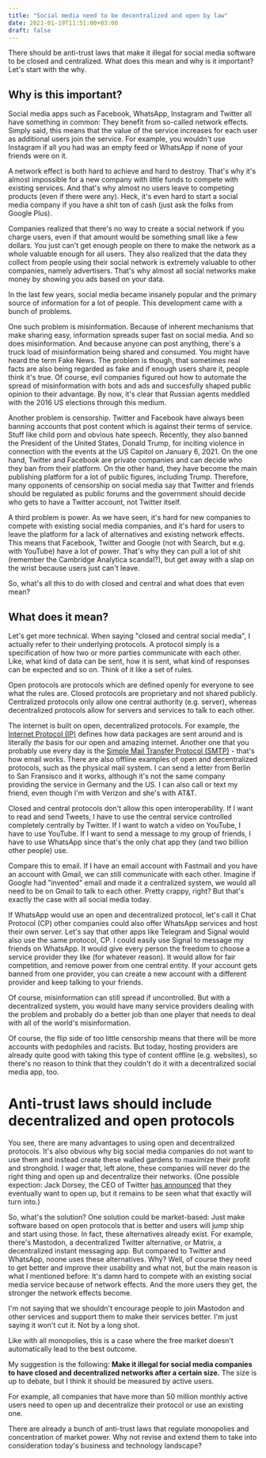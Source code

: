 ```yaml
---
title: "Social media need to be decentralized and open by law"
date: 2021-01-19T11:51:00+03:00
draft: false
---
```



There should be anti-trust laws that make it illegal for social media software to be closed and centralized. What does this mean and why is it important? Let's start with the why.

## Why is this important?

Social media apps such as Facebook, WhatsApp, Instagram and Twitter all have something in common: They benefit from so-called network effects. Simply said, this means that the value of the service increases for each user as additional users join the service. For example, you wouldn't use Instagram if all you had was an empty feed or WhatsApp if none of your friends were on it.

A network effect is both hard to achieve and hard to destroy. That's why it's almost impossible for a new company with little funds to compete with existing services. And that's why almost no users leave to competing products (even if there were any). Heck, it's even hard to start a social media company if you have a shit ton of cash (just ask the folks from Google Plus).

Companies realized that there's no way to create a social network if you charge users, even if that amount would be something small like a few dollars. You just can't get enough people on there to make the network as a whole valuable enough for all users. They also realized that the data they collect from people using their social network is extremely valuable to other companies, namely advertisers. That's why almost all social networks make money by showing you ads based on your data.

In the last few years, social media became insanely popular and the primary source of information for a lot of people. This development came with a bunch of problems.

One such problem is misinformation. Because of inherent mechanisms that make sharing easy, information spreads super fast on social media. And so does misinformation. And because anyone can post anything, there's a truck load of misinformation being shared and consumed. You might have heard the term Fake News. The problem is though, that sometimes real facts are also being regarded as fake and if enough users share it, people think it's true. Of course, evil companies figured out how to automate the spread of misinformation with bots and ads and succesfully shaped public opinion to their advantage. By now, it's clear that Russian agents meddled with the 2016 US elections through this medium.

Another problem is censorship. Twitter and Facebook have always been banning accounts that post content which is against their terms of service. Stuff like child porn and obvious hate speech. Recently, they also banned the President of the United States, Donald Trump, for inciting violence in connection with the events at the US Capitol on January 6, 2021. On the one hand, Twitter and Facebook are private companies and can decide who they ban from their platform. On the other hand, they have become the main publishing platform for a lot of public figures, including Trump. Therefore, many opponents of censorship on social media say that Twitter and friends should be regulated as public forums and the government should decide who gets to have a Twitter account, not Twitter itself.

A third problem is power. As we have seen, it's hard for new companies to compete with existing social media companies, and it's hard for users to leave the platform for a lack of alternatives and existing network effects. This means that Facebook, Twitter and Google (not with Search, but e.g. with YouTube) have a lot of power. That's why they can pull a lot of shit (remember the Cambridge Analytica scandal?), but get away with a slap on the wrist because users just can't leave.


So, what's all this to do with closed and central and what does that even mean?

## What does it mean?

Let's get more technical. When saying "closed and central social media", I actually refer to their underlying protocols. A protocol simply is a specification of how two or more parties communicate with each other. Like, what kind of data can be sent, how it is sent, what kind of responses can be expected and so on. Think of it like a set of rules.

Open protocols are protocols which are defined openly for everyone to see what the rules are. Closed protocols are proprietary and not shared publicly. Centralized protocols only allow one central authority (e.g. server), whereas decentralized protocols allow for servers and services to talk to each other.

The internet is built on open, decentralized protocols. For example, the [Internet Protocol (IP)](https://en.wikipedia.org/wiki/Internet_Protocol ) defines how data packages are sent around and is literally *the* basis for our open and amazing internet. Another one that you probably use every day is the [Simple Mail Transfer Protocol (SMTP)](https://en.wikipedia.org/wiki/Simple_Mail_Transfer_Protocol) - that's how email works. There are also offline examples of open and decentralized protocols, such as the physical mail system. I can send a letter from Berlin to San Fransisco and it works, although it's not the same company providing the service in Germany and the US. I can also call or text my friend, even though I'm with Verizon and she's with AT&T.

Closed and central protocols don't allow this open interoperability. If I want to read and send Tweets, I have to use the central service controlled completely centrally by Twitter. If I want to watch a video on YouTube, I have to use YouTube. If I want to send a message to my group of friends, I have to use WhatsApp since that's the only chat app they (and two billion other people) use.

Compare this to email. If I have an email account with Fastmail and you have an account with Gmail, we can still communicate with each other. Imagine if Google had "invented" email and made it a centralized system, we would all need to be on Gmail to talk to each other. Pretty crappy, right? But that's exactly the case with all social media today.

If WhatsApp would use an open and decentralized protocol, let's call it Chat Protocol (CP) other companies could also offer WhatsApp services and host their own server. Let's say that other apps like Telegram and Signal would also use the same protocol, CP. I could easily use Signal to message my friends on WhatsApp. It would give every person the freedom to choose a service provider they like (for whatever reason). It would allow for fair competition, and remove power from one central entity. If your account gets banned from one provider, you can create a new account with a different provider and keep talking to your friends.

Of course, misinformation can still spread if uncontrolled. But with a decentralized system, you would have many service providers dealing with the problem and probably do a better job than one player that needs to deal with all of the world's misinformation.

Of course, the flip side of too little censorship means that there will be more accounts with pedophiles and racists. But today, hosting providers are already quite good with taking this type of content offline (e.g. websites), so there's no reason to think that they couldn't do it with a decentralized social media app, too.

# Anti-trust laws should include decentralized and open protocols

You see, there are many advantages to using open and decentralized protocols. It's also obvious why big social media companies do not want to use them and instead create these walled gardens to maximize their profit and stronghold. I wager that, left alone, these companies will never do the right thing and open up and decentralize their networks. (One possible expection: Jack Dorsey, the CEO of Twitter [has announced](https://twitter.com/jack/status/1204766078468911106) that they eventually want to open up, but it remains to be seen what that exactly will turn into.)

So, what's the solution? One solution could be market-based: Just make software based on open protocols that is better and users will jump ship and start using those. In fact, these alternatives already exist. For example, there's Mastodon, a decentralized Twitter alternative, or Matrix, a decentralized instant messaging app. But compared to Twitter and WhatsApp, noone uses these alternatives. Why? Well, of course they need to get better and improve their usability and what not, but the main reason is what I mentioned before: It's damn hard to compete with an existing social media service because of network effects. And the more users they get, the stronger the network effects become.

I'm not saying that we shouldn't encourage people to join Mastodon and other services and support them to make their services better. I'm just saying it won't cut it. Not by a long shot.

Like with all monopolies, this is a case where the free market doesn't automatically lead to the best outcome.

My suggestion is the following: **Make it illegal for social media companies to have closed and decentralized networks after a certain size.** The size is up to debate, but I think it should be measured by active users. 

For example, all companies that have more than 50 million monthly active users need to open up and decentralize their protocol or use an existing one.

There are already a bunch of anti-trust laws that regulate monopolies and concentration of market power. Why not revise and extend them to take into consideration today's business and technology landscape?
